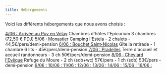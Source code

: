 ```yaml
---
title: Hébergements
---
```

Voici les différents hébergements que nous avons choisis :

<u>4/06 : Arrivée au Puy en Velay</u> 
 Chambres d'hôtes l'Epicurium 3 chambres (72,50 € PDJ)
<u>5/06 : Monastier</u>
Camping l'Estela - 2 chalets - 44,5€/pers/demi-pension
<u>6/06 : Bouchet Saint-Nicolas</u>
Gîte la retirade - 1 chambre 6 lits - 45€/pers/demi-pension
<u>7/06 : Pradelles</u>
Terre d'accueil et accueil randonneurs - 3 ch 50€/pers/demi-pension
<u>8/06 : Cheylard l'Evêque</u>
Refuge du Moure - 2 ch (sdb+wc) 57€/pers - 1 ch (sdb) 53€/pers - demi-pension
<u>9/06 : </u>
<u>10/06 : </u>
<u>11/06 : </u>
<u>12/06 : </u>
<u>13/06 : </u>
<u>14/06 : </u>
<u>15/06 : </u>
<u>16/06 : </u>
